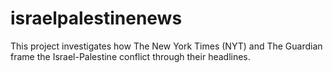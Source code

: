 # israelpalestinenews
This project investigates how The New York Times (NYT) and The Guardian frame the Israel-Palestine conflict through their headlines.
